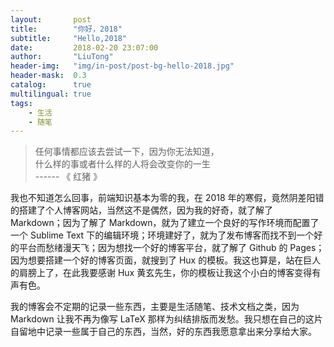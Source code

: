 ```yaml
---
layout:       post
title:        "你好，2018"
subtitle:     "Hello,2018"
date:         2018-02-20 23:07:00
author:       "LiuTong"
header-img:   "img/in-post/post-bg-hello-2018.jpg"
header-mask:  0.3
catalog:      true
multilingual: true
tags:
    - 生活
    - 随笔
---
```


> 任何事情都应该去尝试一下，因为你无法知道，
> <br/>
> 什么样的事或者什么样的人将会改变你的一生
> <br/>
>                        ------ 《 红猪 》

我也不知道怎么回事，前端知识基本为零的我，在 2018 年的寒假，竟然阴差阳错的搭建了个人博客网站，当然这不是偶然，因为我的好奇，就了解了 Markdown；因为了解了 Markdown，就为了建立一个良好的写作环境而配置了一个 Sublime Text 下的编辑环境；环境建好了，就为了发布博客而找不到一个好的平台而愁绪漫天飞；因为想找一个好的博客平台，就了解了 Github 的 Pages；因为想要搭建一个好的博客页面，就搜到了 Hux 的模板。我这也算是，站在巨人的肩膀上了，在此我要感谢 Hux 黄玄先生，你的模板让我这个小白的博客变得有声有色。

我的博客会不定期的记录一些东西，主要是生活随笔、技术文档之类，因为 Markdown 让我不再为像写 LaTeX 那样为纠结排版而发愁。我只想在自己的这片自留地中记录一些属于自己的东西，当然，好的东西我愿意拿出来分享给大家。
